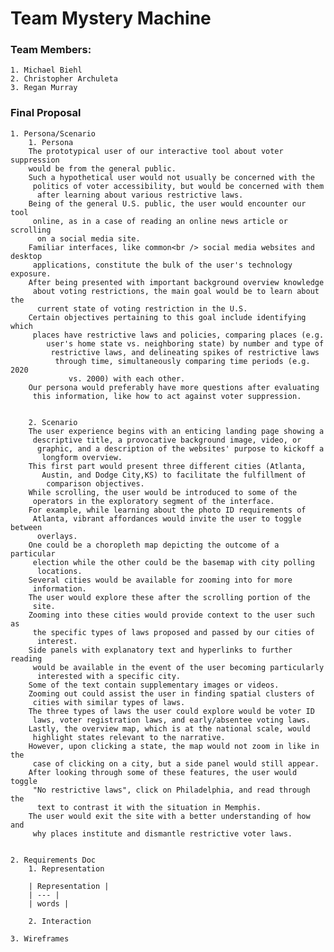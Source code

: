 # Team Mystery Machine

### Team Members:
    1. Michael Biehl
    2. Christopher Archuleta
    3. Regan Murray

### Final Proposal
    1. Persona/Scenario
        1. Persona
        The prototypical user of our interactive tool about voter suppression
        would be from the general public.
        Such a hypothetical user would not usually be concerned with the
         politics of voter accessibility, but would be concerned with them
          after learning about various restrictive laws.  
        Being of the general U.S. public, the user would encounter our tool
         online, as in a case of reading an online news article or scrolling
          on a social media site.  
        Familiar interfaces, like common<br /> social media websites and desktop
         applications, constitute the bulk of the user's technology exposure.   
        After being presented with important background overview knowledge
         about voting restrictions, the main goal would be to learn about the
          current state of voting restriction in the U.S.   
        Certain objectives pertaining to this goal include identifying which
         places have restrictive laws and policies, comparing places (e.g.
            user's home state vs. neighboring state) by number and type of
             restrictive laws, and delineating spikes of restrictive laws
              through time, simultaneously comparing time periods (e.g. 2020
                 vs. 2000) with each other.   
        Our persona would preferably have more questions after evaluating
         this information, like how to act against voter suppression.


        2. Scenario
        The user experience begins with an enticing landing page showing a
         descriptive title, a provocative background image, video, or
          graphic, and a description of the websites' purpose to kickoff a
           longform overview.   
        This first part would present three different cities (Atlanta,
           Austin, and Dodge City,KS) to facilitate the fulfillment of
            comparison objectives.   
        While scrolling, the user would be introduced to some of the
         operators in the exploratory segment of the interface.   
        For example, while learning about the photo ID requirements of
         Atlanta, vibrant affordances would invite the user to toggle between
          overlays.   
        One could be a choropleth map depicting the outcome of a particular
         election while the other could be the basemap with city polling
          locations.   
        Several cities would be available for zooming into for more
         information.   
        The user would explore these after the scrolling portion of the
         site.   
        Zooming into these cities would provide context to the user such as
         the specific types of laws proposed and passed by our cities of
          interest.   
        Side panels with explanatory text and hyperlinks to further reading
         would be available in the event of the user becoming particularly
          interested with a specific city.   
        Some of the text contain supplementary images or videos.   
        Zooming out could assist the user in finding spatial clusters of
         cities with similar types of laws.   
        The three types of laws the user could explore would be voter ID
         laws, voter registration laws, and early/absentee voting laws.   
        Lastly, the overview map, which is at the national scale, would
         highlight states relevant to the narrative.   
        However, upon clicking a state, the map would not zoom in like in the
         case of clicking on a city, but a side panel would still appear.   
        After looking through some of these features, the user would toggle
         "No restrictive laws", click on Philadelphia, and read through the
          text to contrast it with the situation in Memphis.   
        The user would exit the site with a better understanding of how and
         why places institute and dismantle restrictive voter laws.


    2. Requirements Doc
        1. Representation

        | Representation |
        | --- |
        | words |

        2. Interaction

    3. Wireframes
